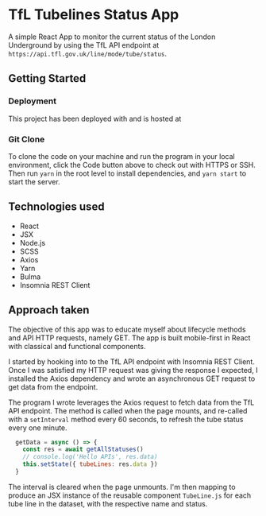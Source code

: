 # TfL Tubelines Status App

A simple React App to monitor the current status of the London Underground by using the TfL API endpoint at `https://api.tfl.gov.uk/line/mode/tube/status`.

## Getting Started

### Deployment

This project has been deployed with and is hosted at 

### Git Clone

To clone the code on your machine and run the program in your local environment, click the Code button above to check out with HTTPS or SSH. Then run `yarn` in the root level to install dependencies, and `yarn start` to start the server.

## Technologies used
* React
* JSX
* Node.js
* SCSS
* Axios
* Yarn
* Bulma
* Insomnia REST Client

## Approach taken

The objective of this app was to educate myself about lifecycle methods and API HTTP requests, namely GET. The app is built mobile-first in React with classical and functional components.

I started by hooking into to the TfL API endpoint with Insomnia REST Client. Once I was satisfied my HTTP request was giving the response I expected, I installed the Axios dependency and wrote an asynchronous GET request to get data from the endpoint.

The program I wrote leverages the Axios request to fetch data from the TfL API endpoint. The method is called when the page mounts, and re-called with a `setInterval` method every 60 seconds, to refresh the tube status every one minute. 

```javascript
  getData = async () => {
    const res = await getAllStatuses()
    // console.log('Hello APIs', res.data)
    this.setState({ tubeLines: res.data })
  }
```

The interval is cleared when the page unmounts. I'm then mapping to produce an JSX instance of the reusable component `TubeLine.js` for each tube line in the dataset, with the respective name and status.